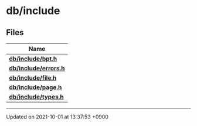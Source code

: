 

# db/include



## Files

| Name           |
| -------------- |
| **[db/include/bpt.h](/Files/db/include/bpt.h#file-bpt.h)**  |
| **[db/include/errors.h](/Files/db/include/errors.h#file-errors.h)**  |
| **[db/include/file.h](/Files/db/include/file.h#file-file.h)**  |
| **[db/include/page.h](/Files/db/include/page.h#file-page.h)**  |
| **[db/include/types.h](/Files/db/include/types.h#file-types.h)**  |






-------------------------------

Updated on 2021-10-01 at 13:37:53 +0900
